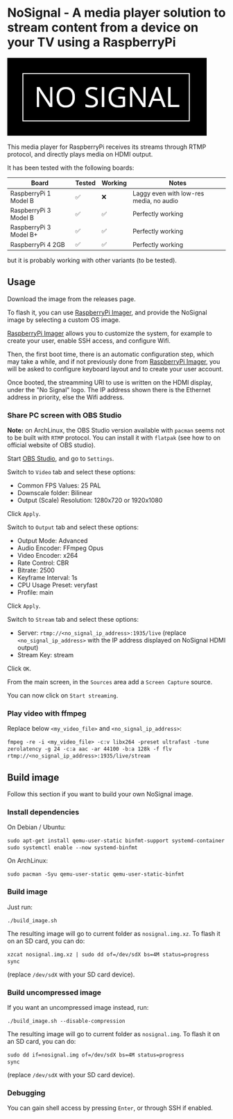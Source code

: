 # NoSignal - A media player solution to stream content from a device on your TV using a RaspberryPi

![Logo](logo.png)

This media player for RaspberryPi receives its streams through RTMP protocol,
and directly plays media on HDMI output.

It has been tested with the following boards:

| Board                  | Tested | Working | Notes                                   |
| ---------------------- | ------ | ------- | --------------------------------------- |
| RaspberryPi 1 Model B  | ✅     | ❌      | Laggy even with low-res media, no audio |
| RaspberryPi 3 Model B  | ✅     | ✅      | Perfectly working                       |
| RaspberryPi 3 Model B+ | ✅     | ✅      | Perfectly working                       |
| RaspberryPi 4 2GB      | ✅     | ✅      | Perfectly working                       |

but it is probably working with other variants (to be tested).

## Usage

Download the image from the releases page.

To flash it, you can use [RaspberryPi Imager](https://www.raspberrypi.com/software/),
and provide the NoSignal image by selecting a custom OS image.

[RaspberryPi Imager](https://www.raspberrypi.com/software/) allows you to
customize the system, for example to create your user, enable SSH access,
and configure Wifi.

Then, the first boot time, there is an automatic configuration step, which may
take a while, and if not previously done from
[RaspberryPi Imager](https://www.raspberrypi.com/software/), you will be asked
to configure keyboard layout and to create your user account.

Once booted, the streamming URI to use is written on the HDMI display, under
the "No Signal" logo. The IP address shown there is the Ethernet address in
priority, else the Wifi address.

### Share PC screen with OBS Studio

**Note:** on ArchLinux, the OBS Studio version available with `pacman` seems
not to be built with `RTMP` protocol. You can install it with `flatpak` (see
how to on official website of OBS studio).

Start [OBS Studio](https://obsproject.com), and go to `Settings`.

Switch to `Video` tab and select these options:

- Common FPS Values: 25 PAL
- Downscale folder: Bilinear
- Output (Scale) Resolution: 1280x720 or 1920x1080

Click `Apply`.

Switch to `Output` tab and select these options:

- Output Mode: Advanced
- Audio Encoder: FFmpeg Opus
- Video Encoder: x264
- Rate Control: CBR
- Bitrate: 2500
- Keyframe Interval: 1s
- CPU Usage Preset: veryfast
- Profile: main

Click `Apply`.

Switch to `Stream` tab and select these options:

- Server: `rtmp://<no_signal_ip_address>:1935/live` (replace
  `<no_signal_ip_address>` with the IP address displayed on NoSignal HDMI
  output)
- Stream Key: stream

Click `OK`.

From the main screen, in the `Sources` area add a `Screen Capture` source.

You can now click on `Start streaming`.

### Play video with ffmpeg

Replace below `<my_video_file>` and `<no_signal_ip_address>`:

```
fmpeg -re -i <my_video_file> -c:v libx264 -preset ultrafast -tune zerolatency -g 24 -c:a aac -ar 44100 -b:a 128k -f flv rtmp://<no_signal_ip_address>:1935/live/stream
```

## Build image

Follow this section if you want to build your own NoSignal image.

### Install dependencies

On Debian / Ubuntu:

```
sudo apt-get install qemu-user-static binfmt-support systemd-container
sudo systemctl enable --now systemd-binfmt
```

On ArchLinux:

```
sudo pacman -Syu qemu-user-static qemu-user-static-binfmt
```

### Build image

Just run:

```
./build_image.sh
```

The resulting image will go to current folder as `nosignal.img.xz`.
To flash it on an SD card, you can do:

```
xzcat nosignal.img.xz | sudo dd of=/dev/sdX bs=4M status=progress
sync
```

(replace `/dev/sdX` with your SD card device).

### Build uncompressed image

If you want an uncompressed image instead, run:

```
./build_image.sh --disable-compression
```

The resulting image will go to current folder as `nosignal.img`.
To flash it on an SD card, you can do:

```
sudo dd if=nosignal.img of=/dev/sdX bs=4M status=progress
sync
```

(replace `/dev/sdX` with your SD card device).

### Debugging

You can gain shell access by pressing `Enter`, or through SSH if enabled.
